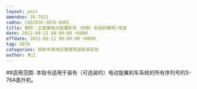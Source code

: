 ```yaml
---
layout: post
amendno: 39-7421
cadno: CAD2010-S076-04R1
title: 删除：主旋翼电动旋翼刹车（ERB）系统的解除/改装
date: 2012-09-21 00:00:00 +0800
effdate: 2012-09-21 00:00:00 +0800
tag: S076
categories: 民航中南地区管理局适航审定处
author: 朱江
---
```


##适用范围:
本指令适用于装有（可选装的）电动旋翼刹车系统的所有序列号的S-76A直升机。


